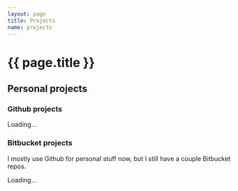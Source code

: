 ```yaml
---
layout: page
title: Projects
name: projects
---
```


<script>
$(function() {
  //
  // Load project lists dynamically using Github and Bitbucket APIs.
  //

  $.getJSON('https://api.github.com/users/adam-p/repos', function(repos, textStatus, jqXHR) {
    var i, repoTemplate, repo;
    
    if (textStatus !== 'success') {
      $('#github-repos').text('Failed to load repos');
      return;
    }

    repos = repos.filter(function(elem) {
      // Don't show forks of other projects or private repos.
      return !elem.fork && !elem.private;
    });

    repos.sort(function(a, b) {
      return a.pushed_at < b.pushed_at;
    });

    repoTemplate = $('#github-repos').find('#repo-template');
    $('#github-repos').empty();
    for (i = 0; i < repos.length; i++) {
      repo = repoTemplate.clone().attr('id', null).css('display', '');
      repo.find('.repo-name').text(repos[i].name);
      repo.find('.repo-link').attr('href', repos[i].html_url);
      repo.find('.repo-desc').text(repos[i].description);
      repo.find('.repo-watchers').text(repos[i].watchers_count + ' star' + (repos[i].watchers_count !== 1 ? 's' : ''));
      repo.find('.repo-forks').text(repos[i].forks_count + ' fork' + (repos[i].forks_count !== 1 ? 's' : ''));
      // Don't show watchers info if there are no watchers.
      if (repos[i].watchers_count === 1 && repos[i].forks_count === 1) {
        repo.find('.repo-watchers-info').hide();
      }
      if (repos[i].language) {
        repo.find('.repo-language').text('Written mostly in ' + repos[i].language + '.');
      }
      $('#github-repos').append(repo);
    }
  });

  // We need to use JSONP for the Bitbucket request, as it doesn't provide a CORS
  // header in the response.
  $.getJSON('https://api.bitbucket.org/1.0/users/adamp?callback=?', function(repos, textStatus, jqXHR) {
    var i, repoTemplate, repo;

    if (textStatus !== 'success') {
      $('#bitbucket-repos').text('Failed to load repos');
      return;
    }

    repos = repos.repositories;

    repos = repos.filter(function(elem) {
      // Don't show forks of other projects or private repos.
      return !elem.is_fork && !elem.is_private;
    });

    repos.sort(function(a, b) {
      return a.last_updated < b.last_updated;
    });

    repoTemplate = $('#bitbucket-repos').find('#repo-template');
    $('#bitbucket-repos').empty();
    for (i = 0; i < repos.length; i++) {
      repo = repoTemplate.clone().attr('id', null).css('display', '');
      repo.find('.repo-name').text(repos[i].name);
      repo.find('.repo-link').attr('href', 'https://bitbucket.org/'+repos[i].owner+'/'+repos[i].slug);
      repo.find('.repo-desc').text(repos[i].description);
      repo.find('.repo-watchers').text(repos[i].followers_count + ' follower' + (repos[i].followers_count !== 1 ? 's' : ''));
      // Don't show watchers info if there are no watchers.
      if (repos[i].followers_count === 1) {
        repo.find('.repo-watchers-info').hide();
      }
      repo.find('.repo-language').text(repos[i].language || '<indeterminate>');
      $('#bitbucket-repos').append(repo);
    }
  });

});
</script>

# {{ page.title }}

## Personal projects

### Github projects

<div id="github-repos">
  Loading...

  <div style="display: none;" id="repo-template" class="repo">
    <h4><a class="repo-link"><span class="repo-name"></span></a></h4>
    <div class="repo-desc"></div>
    <div>
      <span class="repo-watchers-info">
        <span class="repo-watchers"></span>, <span class="repo-forks"></span>.
      </span>
      <span class="repo-language"></span>
    </div>
  </div>
</div>


### Bitbucket projects

I mostly use Github for personal stuff now, but I still have a couple Bitbucket repos.

<div id="bitbucket-repos">
  Loading...

  <div style="display: none;" id="repo-template" class="repo">
    <h4><a class="repo-link"><span class="repo-name"></span></a></h4>
    <div class="repo-desc"></div>
    <div>
      <span class="repo-watchers-info"><span class="repo-watchers"></span>.</span>
      Written mostly in <span class="repo-language"></span>.
    </div>
  </div>
</div>
